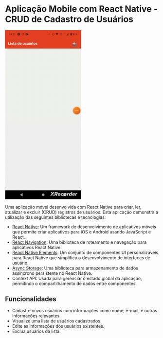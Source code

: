 # Aplicação Mobile com React Native - CRUD de Cadastro de Usuários

<img width="250" src="assets/gravacao.gif" />

Uma aplicação móvel desenvolvida com React Native para criar, ler, atualizar e excluir (CRUD) registros de usuários. Esta aplicação demonstra a utilização das seguintes bibliotecas e tecnologias:

- [React Native](https://reactnative.dev/): Um framework de desenvolvimento de aplicativos móveis que permite criar aplicativos para iOS e Android usando JavaScript e React.
- [React Navigation](https://reactnavigation.org/): Uma biblioteca de roteamento e navegação para aplicativos React Native.
- [React Native Elements](https://reactnativeelements.com/): Um conjunto de componentes UI personalizáveis para React Native que simplifica o desenvolvimento de interfaces de usuário.
- [Async Storage](https://react-native-async-storage.github.io/async-storage/): Uma biblioteca para armazenamento de dados assíncrono persistente no React Native.
- Context API: Usada para gerenciar o estado global da aplicação, permitindo o compartilhamento de dados entre componentes.

## Funcionalidades

- Cadastre novos usuários com informações como nome, e-mail, e outras informações relevantes.
- Visualize uma lista de usuários cadastrados.
- Edite as informações dos usuários existentes.
- Exclua usuários da lista.
